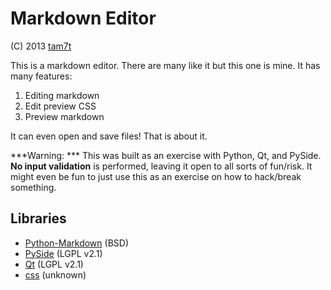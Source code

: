 Markdown Editor
==========
(C) 2013 [tam7t](http://www.ourbunny.com)

This is a markdown editor.  There are many like it but this one is mine.  It has many features:

1. Editing markdown
2. Edit preview CSS
3. Preview markdown

It can even open and save files! That is about it.

***Warning: *** This was built as an exercise with Python, Qt, and PySide. **No input validation** is performed, leaving it open to all sorts of fun/risk. It might even be fun to just use this as an exercise on how to hack/break something.

Libraries
-------
* [Python-Markdown](https://github.com/waylan/Python-Markdown) (BSD)
* [PySide](http://qt-project.org/wiki/Category:LanguageBindings::PySide) (LGPL v2.1) 
* [Qt](http://qt-project.org) (LGPL v2.1) 
* [css](https://gist.github.com/andyferra/2554919) (unknown)